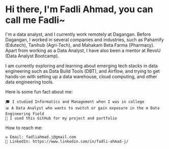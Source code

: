 # Hi there, I'm Fadli Ahmad, you can call me Fadli~ 

I'm a data analyst, and I currently work remotely at Dagangan. Before Dagangan, I worked in several companies and industries, such as Pahamify (Edutech), Tanihub (Agri-Tech), and Mahakam Beta Farma (Pharmacy). Apart from working as a Data Analyst, I have also been a mentor at RevoU (Data Analyst Bootcamp).

I am currently exploring and learning about emerging tech stacks in data engineering such as Data Build Tools (DBT), and Airflow, and trying to get hands-on with setting up a data warehouse, cloud computing, and other data engineering tools.

Here is some fun fact about me: 

    🎓 I studied Informatics and Management when I was in college 
    📊 A Data Analyst who wants to switch or gain exposure in the ⚙️ Data Engineering Field
    📖 I used this GitHub for my project and portfolio

How to reach me: 

    ✉️ Email: fadliahmad.j@gmail.com
    🔗 LinkedIn: https://www.linkedin.com/in/fadli-ahmad-j/

<!---
fadliahmad/fadliahmad is a ✨ special ✨ repository because its `README.md` (this file) appears on your GitHub profile.
You can click the Preview link to take a look at your changes.
--->
